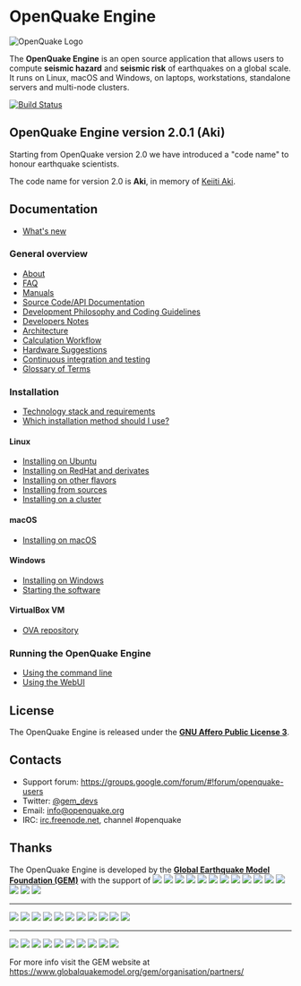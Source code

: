 # OpenQuake Engine

![OpenQuake Logo](https://www.globalquakemodel.org/media/storage/oq-logo.png)

The **OpenQuake Engine** is an open source application that allows users to compute **seismic hazard** and **seismic risk** of earthquakes on a global scale. It runs on Linux, macOS and Windows, on laptops, workstations, standalone servers and multi-node clusters.

[![Build Status](https://ci.openquake.org/job/master_oq-engine/badge/icon)](https://ci.openquake.org/job/master_oq-engine/)

## OpenQuake Engine version 2.0.1 (Aki)

Starting from OpenQuake version 2.0 we have introduced a "code name" to honour earthquake scientists.

The code name for version 2.0 is **Aki**, in memory of [Keiiti Aki](https://en.wikipedia.org/wiki/Keiiti_Aki).

## Documentation

* [What's new](https://github.com/gem/oq-engine/blob/engine-2.0/doc/whats-new.md)

### General overview

* [About](https://github.com/gem/oq-engine/blob/engine-2.0/doc/about.md)
* [FAQ](https://github.com/gem/oq-engine/blob/engine-2.0/doc/faq.md)
* [Manuals](http://www.globalquakemodel.org/openquake/support/documentation/engine/#manual-latest-stable)
* [Source Code/API Documentation](http://docs.openquake.org/oq-engine/)
* [Development Philosophy and Coding Guidelines](https://github.com/gem/oq-engine/blob/engine-2.0/doc/development-guidelines.md)
* [Developers Notes](https://github.com/gem/oq-engine/blob/engine-2.0/doc/development-notes.md)
* [Architecture](https://github.com/gem/oq-engine/blob/engine-2.0/doc/architecture.md)
* [Calculation Workflow](https://github.com/gem/oq-engine/blob/engine-2.0/doc/calculation-workflow.md)
* [Hardware Suggestions](https://github.com/gem/oq-engine/blob/engine-2.0/doc/hardware-suggestions.md)
* [Continuous integration and testing](https://github.com/gem/oq-engine/blob/engine-2.0/doc/testing.md)
* [Glossary of Terms](https://github.com/gem/oq-engine/blob/engine-2.0/doc/glossary.md)

### Installation

* [Technology stack and requirements](https://github.com/gem/oq-engine/blob/engine-2.0/doc/requirements.md)
* [Which installation method should I use?](https://github.com/gem/oq-engine/blob/engine-2.0/doc/installing/overview.md)

#### Linux

* [Installing on Ubuntu](https://github.com/gem/oq-engine/blob/engine-2.0/doc/installing/ubuntu.md)
* [Installing on RedHat and derivates](https://github.com/gem/oq-engine/blob/engine-2.0/doc/installing/rhel.md)
* [Installing on other flavors](https://github.com/gem/oq-engine/blob/engine-2.0/doc/installing/linux-generic.md)
* [Installing from sources](https://github.com/gem/oq-engine/blob/engine-2.0/doc/installing/development.md)
* [Installing on a cluster](https://github.com/gem/oq-engine/blob/engine-2.0/doc/installing/cluster.md)

#### macOS

* [Installing on macOS](https://github.com/gem/oq-engine/blob/engine-2.0/doc/installing/macos.md)

#### Windows

* [Installing on Windows](https://github.com/gem/oq-engine/blob/engine-2.0/doc/installing/windows.md)
* [Starting the software](https://github.com/gem/oq-engine/blob/engine-2.0/doc/running/windows.md)

#### VirtualBox VM

* [OVA repository](https://www.globalquakemodel.org/ova/stable/)

### Running the OpenQuake Engine

* [Using the command line](https://github.com/gem/oq-engine/blob/engine-2.0/doc/running/unix.md)
* [Using the WebUI](https://github.com/gem/oq-engine/blob/engine-2.0/doc/running/server.md)


## License

The OpenQuake Engine is released under the **[GNU Affero Public License 3](https://github.com/gem/oq-engine/blob/engine-2.0/LICENSE)**.

## Contacts

* Support forum: https://groups.google.com/forum/#!forum/openquake-users
* Twitter: [@gem_devs](https://twitter.com/gem_devs)
* Email: info@openquake.org
* IRC: [irc.freenode.net](https://webchat.freenode.net/), channel #openquake

## Thanks

The OpenQuake Engine is developed by the **[Global Earthquake Model Foundation (GEM)](http://gem.foundation)** with the support of
![](https://www.globalquakemodel.org/media/sponsor/aus.png)
![](https://www.globalquakemodel.org/media/sponsor/cidigen.png)
![](https://www.globalquakemodel.org/media/sponsor/sg_170x104.jpg)
![](https://www.globalquakemodel.org/media/sponsor/gfz.png)
![](https://www.globalquakemodel.org/media/sponsor/pcn.jpg)
![](https://www.globalquakemodel.org/media/sponsor/nied.png)
![](https://www.globalquakemodel.org/media/sponsor/nset.png)
![](https://www.globalquakemodel.org/media/sponsor/morst.jpg)
![](https://www.globalquakemodel.org/media/sponsor/RCN.jpg)
![](https://www.globalquakemodel.org/media/sponsor/swiss_1.jpg)
![](https://www.globalquakemodel.org/media/sponsor/tem.jpg)
![](https://www.globalquakemodel.org/media/sponsor/TCIP-01.png)
![](https://www.globalquakemodel.org/media/sponsor/nerc.png)
![](https://www.globalquakemodel.org/media/sponsor/usaid_BsOsE8Z_QZnaG6c.jpg)
![](https://www.globalquakemodel.org/media/sponsor/FUNVISIS_GEM_logo.png)

***

![](https://www.globalquakemodel.org/media/sponsor/FMGlobal.jpg)
![](https://www.globalquakemodel.org/media/sponsor/hannoverRe.jpg)
![](https://www.globalquakemodel.org/media/sponsor/Nephila.jpg)
![](https://www.globalquakemodel.org/media/sponsor/munichre_HwOCwR4.jpg)
![](https://www.globalquakemodel.org/media/sponsor/zurich_3eh504q.jpg)
![](https://www.globalquakemodel.org/media/sponsor/Air_JlQh6Ke.jpg)
![](https://www.globalquakemodel.org/media/sponsor/sur_170x104.jpg)
![](https://www.globalquakemodel.org/media/sponsor/EUCENTRE_BRAw8x4.jpg)
![](https://www.globalquakemodel.org/media/sponsor/GiroJ.jpg)
![](https://www.globalquakemodel.org/media/sponsor/arup.jpg)
![](https://www.globalquakemodel.org/media/sponsor/OYO_1.jpg)

***

![](https://www.globalquakemodel.org/media/sponsor/OECD.jpg)
![](https://www.globalquakemodel.org/media/sponsor/worldbank_2.jpg)
![](https://www.globalquakemodel.org/media/sponsor/ISDR.jpg)
![](https://www.globalquakemodel.org/media/sponsor/Unesco.jpg)
![](https://www.globalquakemodel.org/media/sponsor/iaspei.jpg)
![](https://www.globalquakemodel.org/media/sponsor/iaee.jpg)
![](https://www.globalquakemodel.org/media/sponsor/istructe.jpg)
![](https://www.globalquakemodel.org/media/sponsor/cssc.jpg)
![](https://www.globalquakemodel.org/media/sponsor/IRDRICSU.png)
![](https://www.globalquakemodel.org/media/sponsor/EERI_GEM.png)

For more info visit the GEM website at https://www.globalquakemodel.org/gem/organisation/partners/
